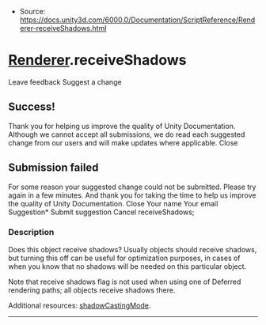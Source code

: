 * Source: https://docs.unity3d.com/6000.0/Documentation/ScriptReference/Renderer-receiveShadows.html

#  [Renderer](https://docs.unity3d.com/6000.0/Documentation/ScriptReference/Renderer.html).receiveShadows
Leave feedback
Suggest a change
## Success!
Thank you for helping us improve the quality of Unity Documentation. Although we cannot accept all submissions, we do read each suggested change from our users and will make updates where applicable.
Close
## Submission failed
For some reason your suggested change could not be submitted. Please <a>try again</a> in a few minutes. And thank you for taking the time to help us improve the quality of Unity Documentation.
Close
Your name Your email Suggestion* Submit suggestion
Cancel
receiveShadows; 
### Description
Does this object receive shadows?
Usually objects should receive shadows, but turning this off can be useful for optimization purposes, in cases of when you know that no shadows will be needed on this particular object.  
  
Note that receive shadows flag is not used when using one of Deferred rendering paths; all objects receive shadows there.  
  
Additional resources: [shadowCastingMode](https://docs.unity3d.com/6000.0/Documentation/ScriptReference/Renderer-shadowCastingMode.html).
* * *
